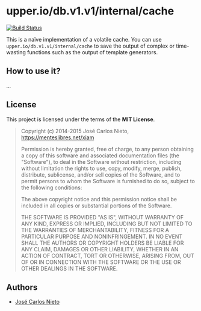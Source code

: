 # upper.io/db.v1.v1/internal/cache

[![Build Status](https://travis-ci.org/upper/cache.svg?branch=master)](https://travis-ci.org/upper/cache)

This is a naïve implementation of a volatile cache. You can use
`upper.io/db.v1.v1/internal/cache` to save the output of complex or time-wasting functions such
as the output of template generators.

## How to use it?

...

## License

This project is licensed under the terms of the **MIT License**.

> Copyright (c) 2014-2015 José Carlos Nieto, https://menteslibres.net/xiam
>
> Permission is hereby granted, free of charge, to any person obtaining
> a copy of this software and associated documentation files (the
> "Software"), to deal in the Software without restriction, including
> without limitation the rights to use, copy, modify, merge, publish,
> distribute, sublicense, and/or sell copies of the Software, and to
> permit persons to whom the Software is furnished to do so, subject to
> the following conditions:
>
> The above copyright notice and this permission notice shall be
> included in all copies or substantial portions of the Software.
>
> THE SOFTWARE IS PROVIDED "AS IS", WITHOUT WARRANTY OF ANY KIND,
> EXPRESS OR IMPLIED, INCLUDING BUT NOT LIMITED TO THE WARRANTIES OF
> MERCHANTABILITY, FITNESS FOR A PARTICULAR PURPOSE AND
> NONINFRINGEMENT. IN NO EVENT SHALL THE AUTHORS OR COPYRIGHT HOLDERS BE
> LIABLE FOR ANY CLAIM, DAMAGES OR OTHER LIABILITY, WHETHER IN AN ACTION
> OF CONTRACT, TORT OR OTHERWISE, ARISING FROM, OUT OF OR IN CONNECTION
> WITH THE SOFTWARE OR THE USE OR OTHER DEALINGS IN THE SOFTWARE.

## Authors

* [José Carlos Nieto](https://github.com/xiam)

